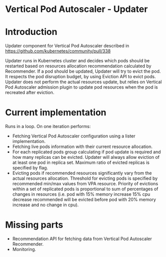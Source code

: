 # Vertical Pod Autoscaler - Updater

# Introduction
Updater component for Vertical Pod Autoscaler described in https://github.com/kubernetes/community/pull/338

Updater runs in Kubernetes cluster and decides which pods should be restarted
based on resources allocation recommendation calculated by Recommender.
If a pod should be updated, Updater will try to evict the pod.
It respects the pod disruption budget, by using Eviction API to evict pods.
Updater does not perform the actual resources update, but relies on Vertical Pod Autoscaler admission plugin
to update pod resources when the pod is recreated after eviction.


# Current implementation
Runs in a loop. On one iteration performs:
* Fetching Vertical Pod Autoscaler configuration using a lister implementation.
* Fetching live pods information with their current resource allocation.
* For each replicated pods group calculating if pod update is required and how many replicas can be evicted.
Updater will always allow eviction of at least one pod in replica set. Maximum ratio of evicted replicas is specified by flag.
* Evicting pods if recommended resources significantly vary from the actual resources allocation.
Threshold for evicting pods is specified by recommended min/max values from VPA resource.
Priority of evictions within a set of replicated pods is proportional to sum of percentages of changes in resources
(i.e. pod with 15% memory increase 15% cpu decrease recommended will be evicted
before pod with 20% memory increase and no change in cpu).

# Missing parts
* Recommendation API for fetching data from Vertical Pod Autoscaler Recommender.
* Monitoring.
